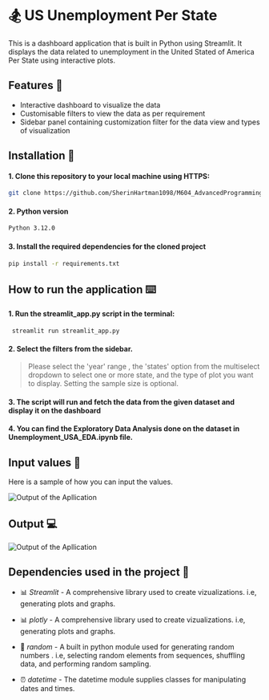 # 🏂 US Unemployment Per State

This is a dashboard application that is built in Python using Streamlit. It displays the  data related to unemployment in the United Stated of America Per State using interactive plots.


## Features 🔑

* Interactive dashboard to visualize the data
* Customisable filters to view the data as per requirement
* Sidebar panel containing customization filter for the data view and types of visualization

## Installation 💾
#### 1. Clone this repository to your local machine using HTTPS:
```bash
git clone https://github.com/SherinHartman1098/M604_AdvancedProgramming-Project.git

```
#### 2. Python version 
```bash
Python 3.12.0
```
#### 3. Install the required dependencies for the cloned project 
```bash
pip install -r requirements.txt
```

## How to run the application ⌨️
 ####  1. Run the streamlit_app.py script in the terminal:
 ```bash💾💾
  streamlit run streamlit_app.py
 ```
 
 ####  2. Select the filters from the sidebar. 
  > Please select the 'year' range , the 'states' option from the multiselect dropdown to select one or more state, and the type of plot you want to display. Setting the sample size is optional. 

 #### 3. The script will run and fetch the data from the given dataset and display it on the dashboard

 #### 4. You can find the Exploratory Data Analysis done on the dataset in Unemployment_USA_EDA.ipynb file.

## Input values 🔢
Here is a sample of how you can input the values.

![Output of the Apllication](/Image/output.jpeg)

## Output 💻

![Output of the Apllication](/Image/output_recording.gif)

 ## Dependencies used in the project 💉
  * 📊 *Streamlit* - A comprehensive library used to create vizualizations. i.e, generating plots and graphs.
  * 📊 *plotly* - A comprehensive library used to create vizualizations. i.e, generating plots and graphs.

  * 🎲 *random* - A built in python module used for generating random numbers . i.e, selecting random elements from sequences, shuffling data, and performing random sampling.

  * ⏰ *datetime* - The datetime module supplies classes for manipulating dates and times.












